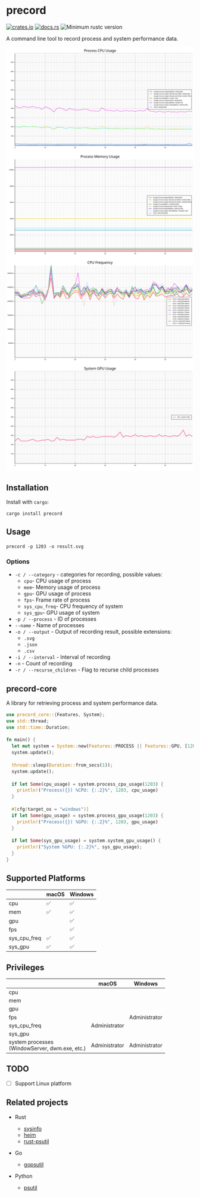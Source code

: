 # precord

[![crates.io](https://img.shields.io/crates/v/precord.svg)](https://crates.io/crates/precord)
[![docs.rs](https://docs.rs/precord/badge.svg)](https://docs.rs/precord)
![Minimum rustc version](https://img.shields.io/badge/rustc-1.56+-green.svg)

A command line tool to record process and system performance data.

<img src="asset/Chrome.svg" class="galleryItem" width=640px></img>

## Installation

Install with `cargo`:

```shell
cargo install precord
```

## Usage

```shell
precord -p 1203 -o result.svg
```

### Options

- `-c / --category` - categories for recording, possible values:
  - `cpu`- CPU usage of process
  - `mem`- Memory usage of process
  - `gpu`- GPU usage of process
  - `fps`- Frame rate of process
  - `sys_cpu_freq`- CPU frequency of system
  - `sys_gpu`- GPU usage of system
- `-p / --process` - ID of processes
- `--name` - Name of processes
- `-o / --output` - Output of recording result, possible extensions:
  - `.svg`
  - `.json`
  - `.csv`
- `-i / --interval` - Interval of recording
- `-n` - Count of recording
- `-r / --recurse_children` - Flag to recurse child processes

## precord-core

A library for retrieving process and system performance data.

```rust
use precord_core::{Features, System};
use std::thread;
use std::time::Duration;

fn main() {
  let mut system = System::new(Features::PROCESS || Features::GPU, [1203]);
  system.update();
  
  thread::sleep(Duration::from_secs(1));
  system.update();

  if let Some(cpu_usage) = system.process_cpu_usage(1203) {
    println!("Process({}) %CPU: {:.2}%", 1203, cpu_usage)
  }
  
  #[cfg(target_os = "windows")]
  if let Some(gpu_usage) = system.process_gpu_usage(1203) {
    println!("Process({}) %GPU: {:.2}%", 1203, gpu_usage)
  }
  
  if let Some(sys_gpu_usage) = system.system_gpu_usage() {
    println!("System %GPU: {:.2}%", sys_gpu_usage);
  }
}
```

## Supported Platforms

|              | macOS              | Windows            |
|--------------|--------------------|--------------------|
| cpu          | :white_check_mark: | :white_check_mark: |
| mem          | :white_check_mark: | :white_check_mark: |
| gpu          |                    | :white_check_mark: |
| fps          |                    | :white_check_mark: |
| sys_cpu_freq | :white_check_mark: | :white_check_mark: |
| sys_gpu      | :white_check_mark: | :white_check_mark: |

## Privileges

|                                                    | macOS         | Windows       |
|----------------------------------------------------|---------------|---------------|
| cpu                                                |               |               |
| mem                                                |               |               |
| gpu                                                |               |               |
| fps                                                |               | Administrator |
| sys_cpu_freq                                       | Administrator |               |
| sys_gpu                                            |               |               |
| system processes<br/>(WindowServer, dwm.exe, etc.) | Administrator | Administrator |


## TODO

- [ ] Support Linux platform

## Related projects

- Rust
  - [sysinfo]
  - [heim]
  - [rust-psutil]

- Go
  - [gopsutil]

- Python
  - [psutil]

[sysinfo]: https://github.com/GuillaumeGomez/sysinfo
[heim]: https://github.com/heim-rs/heim
[rust-psutil]: https://github.com/rust-psutil/rust-psutil
[gopsutil]: https://github.com/shirou/gopsutil
[psutil]: https://github.com/giampaolo/psutil
